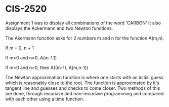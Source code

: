 # CIS-2520

Assignment 1 was to display all combinations of the word 'CARBON'
It also displays the Ackermann and two Newton functions.

The Akermann function asks for 2 numbers m and n for the function A(m,n).

If m = 0, n + 1

If m>0 and n=0, A(m-1,1)

If m>0 and n>0, then A((m-1), A(m,n-1))

The Newton approximation function is where one starts with an initial guess which is reasonably close to the root. The function is approximated by it's tangent line and guesses and checks to come closer. Two methods of this are done, through recursive and non-recursive programming and compared with each other using a time function. 